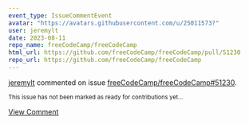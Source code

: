 ```yaml
---
event_type: IssueCommentEvent
avatar: "https://avatars.githubusercontent.com/u/25011573?"
user: jeremylt
date: 2023-08-11
repo_name: freeCodeCamp/freeCodeCamp
html_url: https://github.com/freeCodeCamp/freeCodeCamp/pull/51230
repo_url: https://github.com/freeCodeCamp/freeCodeCamp
---
```


<a href='https://github.com/jeremylt' target='_blank'>jeremylt</a> commented on issue <a href='https://github.com/freeCodeCamp/freeCodeCamp/pull/51230' target='_blank'>freeCodeCamp/freeCodeCamp#51230</a>.

<small>This issue has not been marked as ready for contributions yet...</small>

<a href='https://github.com/freeCodeCamp/freeCodeCamp/pull/51230' target='_blank'>View Comment</a>